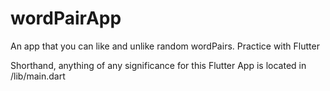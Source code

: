 # wordPairApp
 An app that you can like and unlike random wordPairs. Practice with Flutter
 
 Shorthand, anything of any significance for this Flutter App is located in /lib/main.dart
